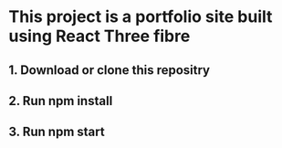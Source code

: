 # This project is a portfolio site built using React Three fibre

## 1. Download or clone this repositry
## 2. Run npm install
## 3. Run npm start
